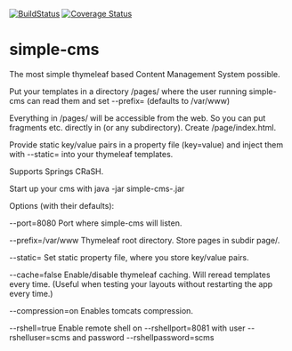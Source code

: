 [![BuildStatus](https://travis-ci.org/roskenet/simple-cms.svg?branch=master)](https://travis-ci.org/roskenet/simple-cms)
[![Coverage Status](https://coveralls.io/repos/roskenet/simple-cms/badge.svg?branch=master&service=github)](https://coveralls.io/github/roskenet/simple-cms?branch=master)
# simple-cms

The most simple thymeleaf based Content Management System possible.

Put your templates in a directory <TemplateDir>/pages/ where the user running simple-cms can read them and set
--prefix=<TemplateDir> (defaults to /var/www)

Everything in /pages/ will be accessible from the web. So you can put fragments etc. directly in <TemplateDir> (or any subdirectory).
Create <TemplateDir>/page/index.html.

Provide static key/value pairs in a property file (key=value) and inject them with --static=<FullPathToStaticValueFile> into your thymeleaf templates.

Supports Springs CRaSH.

Start up your cms with
java -jar simple-cms-<VERSION>.jar 

Options (with their defaults):

--port=8080
Port where simple-cms will listen.

--prefix=/var/www
Thymeleaf root directory. Store pages in subdir page/.

--static=
Set static property file, where you store key/value pairs.

--cache=false
Enable/disable thymeleaf caching. Will reread templates every time. (Useful when testing your layouts without restarting the app every time.)

--compression=on
Enables tomcats compression.

--rshell=true
Enable remote shell on
--rshellport=8081
with user
--rshelluser=scms
and password
--rshellpassword=scms
